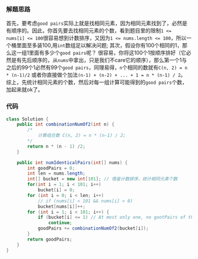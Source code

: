 ### 解题思路
首先，要考虑`good pairs`实际上就是找相同元素，因为相同元素找到了，必然是有顺序的。因此，你首先要去找相同元素的个数，看到题目里的限制`1 <= nums[i] <= 100`很容易想到计数排序，又因为`1 <= nums.length <= 100`，所以一个桶里面至多装100,用`int`数组足以解决问题;
其次，假设你有100个相同的1，那么这一组1里面有多少个`good pairs`呢？
很容易，你将这100个1按顺序排好（它必然是有先后顺序的，从`nums`中拿出，只是我们不care它的顺序），那么第一个1与之后的99个1必然有99个`good pairs`，同理易得，`n`个相同的数就有`C(n, 2) = n * (n-1)/2`
或者你直接做个加法`(n-1) + (n-2) + ... + 1 = n * (n-1) / 2`。
综上，先统计相同元素的个数，然后对每一组计算可能得到的`good pairs`个数，加起来就ok了。
### 代码

```java
class Solution {
    public int combinationNumOf2(int n) {
        /*
            计算组合数 C(n, 2) = n * (n-1) / 2;
        */
        return n * (n - 1) /2;
    }

    public int numIdenticalPairs(int[] nums) {
        int goodPairs = 0;
        int len = nums.length;
        int[] bucket = new int[101]; // 借鉴计数排序，统计相同元素个数
        for(int i = 1; i < 101; i++) 
            bucket[i] = 0;
        for (int i = 0; i < len; i++) 
            // if (nums[i] < 101 && nums[i] > 0)
            bucket[nums[i]]++;
        for (int i = 1; i < 101; i++) {
            if (bucket[i] <= 1) // At most only one, no gootPairs of this element
                continue;
            goodPairs += combinationNumOf2(bucket[i]);
        }
        return goodPairs;
    }
}
```

